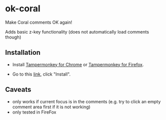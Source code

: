 # ok-coral
Make Coral comments OK again!

Adds basic z-key functionality (does not automatically load comments though)

## Installation 

- Install [Tampermonkey for Chrome](https://chrome.google.com/webstore/detail/tampermonkey/dhdgffkkebhmkfjojejmpbldmpobfkfo?hl=en)
or [Tampermonkey for Firefox](https://addons.mozilla.org/en-US/firefox/addon/tampermonkey/).

- Go to this [link](https://github.com/MikeSmithEU/ok-coral/raw/main/ok-coral.user.js), click "Install".

## Caveats

 - only works if current focus is in the comments (e.g. try to click an empty comment area first if it is not working)
 - only tested in FireFox
